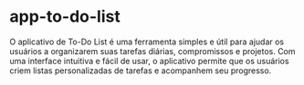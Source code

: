 # app-to-do-list
O aplicativo de To-Do List é uma ferramenta simples e útil para ajudar os usuários a organizarem suas tarefas diárias, compromissos e projetos. Com uma interface intuitiva e fácil de usar, o aplicativo permite que os usuários criem listas personalizadas de tarefas e acompanhem seu progresso.
